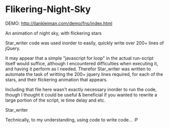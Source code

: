 # Flikering-Night-Sky

DEMO: http://ilankleiman.com/demo/fns/index.html

An animation of night sky, with flickering stars

Star_writer code was used inorder to easily, quickly write over 200+ lines of jQuery.

It may appear that a simple "javascript for loop" in the actual run-script itself would suffice, although I encountered difficulties when executing it, and having it perform as I needed. Therefor Star_writer was written to automate the task of writting the 200+ jquery lines required, for each of the stars, and their flickering animation that appears.

Including that file here wasn't exactly necessary inorder to run the code, though I thought it could be useful & beneficial if you wanted to rewrite a large portion of the script, ie time delay and etc.



Star_writer

Technically, to my understanding, using code to write code... :P
